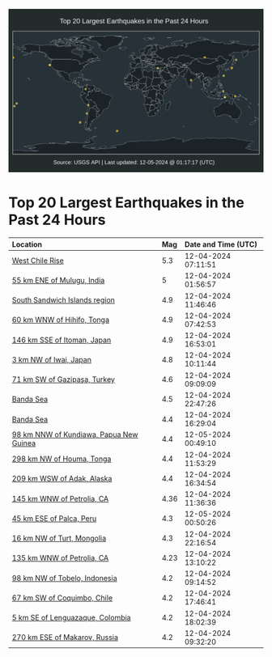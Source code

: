 ![Map](./map.png)

# Top 20 Largest Earthquakes in the Past 24 Hours

| Location | Mag | Date and Time (UTC) |
|:---|:---|:---|
| [West Chile Rise](https://earthquake.usgs.gov/earthquakes/eventpage/us7000nvts) | 5.3 | 12-04-2024 07:11:51 |
| [55 km ENE of Mulugu, India](https://earthquake.usgs.gov/earthquakes/eventpage/us7000nvs3) | 5 | 12-04-2024 01:56:57 |
| [South Sandwich Islands region](https://earthquake.usgs.gov/earthquakes/eventpage/us7000nvw6) | 4.9 | 12-04-2024 11:46:46 |
| [60 km WNW of Hihifo, Tonga](https://earthquake.usgs.gov/earthquakes/eventpage/us7000nvu1) | 4.9 | 12-04-2024 07:42:53 |
| [146 km SSE of Itoman, Japan](https://earthquake.usgs.gov/earthquakes/eventpage/us7000nvxl) | 4.9 | 12-04-2024 16:53:01 |
| [3 km NW of Iwai, Japan](https://earthquake.usgs.gov/earthquakes/eventpage/us7000nvuq) | 4.8 | 12-04-2024 10:11:44 |
| [71 km SW of Gazipaşa, Turkey](https://earthquake.usgs.gov/earthquakes/eventpage/us7000nvuc) | 4.6 | 12-04-2024 09:09:09 |
| [Banda Sea](https://earthquake.usgs.gov/earthquakes/eventpage/us7000nw06) | 4.5 | 12-04-2024 22:47:26 |
| [Banda Sea](https://earthquake.usgs.gov/earthquakes/eventpage/us7000nvx8) | 4.4 | 12-04-2024 16:29:04 |
| [98 km NNW of Kundiawa, Papua New Guinea](https://earthquake.usgs.gov/earthquakes/eventpage/us7000nw0r) | 4.4 | 12-05-2024 00:49:10 |
| [298 km NW of Houma, Tonga](https://earthquake.usgs.gov/earthquakes/eventpage/us7000nvw7) | 4.4 | 12-04-2024 11:53:29 |
| [209 km WSW of Adak, Alaska](https://earthquake.usgs.gov/earthquakes/eventpage/us7000nvxb) | 4.4 | 12-04-2024 16:34:54 |
| [145 km WNW of Petrolia, CA](https://earthquake.usgs.gov/earthquakes/eventpage/nc75094936) | 4.36 | 12-04-2024 11:36:36 |
| [45 km ESE of Palca, Peru](https://earthquake.usgs.gov/earthquakes/eventpage/us7000nw0q) | 4.3 | 12-05-2024 00:50:26 |
| [16 km NW of Turt, Mongolia](https://earthquake.usgs.gov/earthquakes/eventpage/us7000nw02) | 4.3 | 12-04-2024 22:16:54 |
| [135 km WNW of Petrolia, CA](https://earthquake.usgs.gov/earthquakes/eventpage/nc75094976) | 4.23 | 12-04-2024 13:10:22 |
| [98 km NW of Tobelo, Indonesia](https://earthquake.usgs.gov/earthquakes/eventpage/us7000nvue) | 4.2 | 12-04-2024 09:14:52 |
| [67 km SW of Coquimbo, Chile](https://earthquake.usgs.gov/earthquakes/eventpage/us7000nvyj) | 4.2 | 12-04-2024 17:46:41 |
| [5 km SE of Lenguazaque, Colombia](https://earthquake.usgs.gov/earthquakes/eventpage/us7000nvyp) | 4.2 | 12-04-2024 18:02:39 |
| [270 km ESE of Makarov, Russia](https://earthquake.usgs.gov/earthquakes/eventpage/us7000nvug) | 4.2 | 12-04-2024 09:32:20 |
